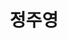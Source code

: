 ---
layout: hubs
key: Q468467
title: 정주영
name: 정주영
description: 현대그룹의 창시자
score: 0.001206635583896126
degree: 10
---